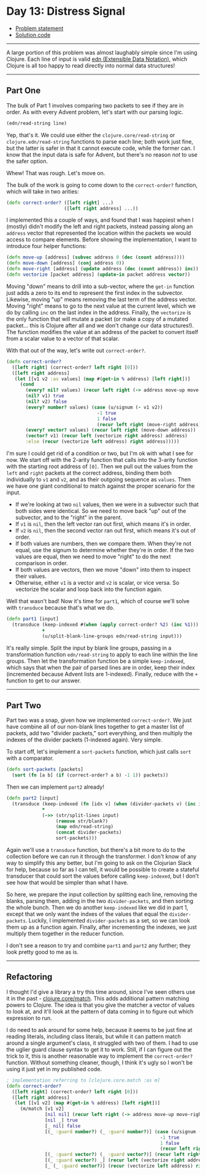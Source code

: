 # Day 13: Distress Signal

* [Problem statement](https://adventofcode.com/2022/day/13)
* [Solution code](https://github.com/abyala/advent-2022-clojure/blob/master/src/advent_2022_clojure/day13.clj)

---

A large portion of this problem was almost laughably simple since I'm using Clojure. Each line of input is valid
[edn (Extensible Data Notation)](https://github.com/edn-format/edn), which Clojure is all too happy to read directly
into normal data structures!

---

## Part One

The bulk of Part 1 involves comparing two packets to see if they are in order. As with every Advent problem, let's
start with our parsing logic.

```clojure
(edn/read-string line)
```

Yep, that's it. We could use either the `clojure.core/read-string` or `clojure.edn/read-string` functions to parse
each line; both work just fine, but the latter is safer in that it cannot execute code, while the former can. I know
that the input data is safe for Advent, but there's no reason _not_ to use the safer option.

Whew! That was rough. Let's move on.

The bulk of the work is going to come down to the `correct-order?` function, which will take in two arities:

```clojure
(defn correct-order? ([left right] ...)
                     ([left right address] ...))
```

I implemented this a couple of ways, and found that I was happiest when I (mostly) didn't modify the left and right
packets, instead passing along an `address` vector that represented the location within the packets we would access to
compare elements. Before showing the implementation, I want to introduce four helper functions:

```clojure
(defn move-up [address] (subvec address 0 (dec (count address))))
(defn move-down [address] (conj address 0))
(defn move-right [address] (update address (dec (count address)) inc))
(defn vectorize [packet address] (update-in packet address vector))
```

Moving "down" means to drill into a sub-vector, where the `get-in` function just adds a zero to its end to represent the
first index in the subvector. Likewise, moving "up" means removing the last term of the address vector. Moving "right"
means to go to the next value at the current level, which we do by calling `inc` on the last index in the address.
Finally, the `vectorize` is the only function that will mutate a packet (or make a copy of a mutated packet... this is
Clojure after all and we don't change our data structures!). The function modifies the value at an address of the
packet to convert itself from a scalar value to a vector of that scalar.

With that out of the way, let's write out `correct-order?`.

```clojure
(defn correct-order?
  ([left right] (correct-order? left right [0]))
  ([left right address]
   (let [[v1 v2 :as values] (map #(get-in % address) [left right])]
     (cond
       (every? nil? values) (recur left right (-> address move-up move-right))
       (nil? v1) true
       (nil? v2) false
       (every? number? values) (case (u/signum (- v1 v2))
                                 -1 true
                                 1 false
                                 (recur left right (move-right address)))
       (every? vector? values) (recur left right (move-down address))
       (vector? v1) (recur left (vectorize right address) address)
       :else (recur (vectorize left address) right address)))))
```

I'm sure I could get rid of a condition or two, but I'm ok with what I see for now. We start off with the 2-arity
function that calls into the 3-arity function with the starting root address of `[0]`. Then we pull out the values from
the `left` and `right` packets at the correct address, binding them both individually to `v1` and `v2`, and as their
outgoing sequence as `values`. Then we have one giant conditional to match against the proper scenario for the input.
* If we're looking at two `nil` values, then we were in a subvector such that both sides were identical. So we need to
  move back "up" out of the subvector, and to the "right" in the parent.
* If `v1` is `nil`, then the left vector ran out first, which means it's in order.
* If `v2` is `nil`, then the second vector ran out first, which means it's out of order.
* If both values are numbers, then we compare them. When they're not equal, use the signum to determine whether
  they're in order. If the two values are equal, then we need to move "right" to do the next comparison in order.
* If both values are vectors, then we move "down" into them to inspect their values.
* Otherwise, either `v1` is a vector and `v2` is scalar, or vice versa. So vectorize the scalar and loop back into the
  function again.

Well that wasn't bad! Now it's time for `part1`, which of course we'll solve with `transduce` because that's what we
do.

```clojure
(defn part1 [input]
  (transduce (keep-indexed #(when (apply correct-order? %2) (inc %1)))
             +
             (u/split-blank-line-groups edn/read-string input)))
```

It's really simple. Split the input by blank line groups, passing in a transformation function `edn/read-string` to
apply to each line within the line groups. Then let the transformation function be a simple `keep-indexed`, which says
that when the pair of parsed lines are in order, keep their index (incremented because Advent lists are 1-indexed).
Finally, reduce with the `+` function to get to our answer.

---

## Part Two

Part two was a snap, given how we implemented `correct-order?`. We just have combine all of our non-blank lines
together to get a master list of packets, add two "divider packets," sort everything, and then multiply the indexes of
the divider packets (1-indexed again). Very simple.

To start off, let's implement a `sort-packets` function, which just calls `sort` with a comparator.

```clojure
(defn sort-packets [packets]
  (sort (fn [a b] (if (correct-order? a b) -1 1)) packets))
```

Then we can implement `part2` already!

```clojure
(defn part2 [input]
  (transduce (keep-indexed (fn [idx v] (when (divider-packets v) (inc idx))))
             *
             (->> (str/split-lines input)
                  (remove str/blank?)
                  (map edn/read-string)
                  (concat divider-packets)
                  sort-packets)))
```

Again we'll use a `transduce` function, but there's a bit more to do to the collection before we can run it through the
transformer. I don't know of any way to simplify this any better, but I'm going to ask on the Clojurian Slack for help,
because so far as I can tell, it would be possible to create a stateful transducer that could sort the values before
calling `keep-indexed`, but I don't see how that would be simpler than what I have.

So here, we prepare the input collection by splitting each line, removing the blanks, parsing them, adding in the two
`divider-packets`, and then sorting the whole bunch. Then we do another `keep-indexed` like we did in part 1, except
that we only want the indxes of the values that equal the `divider-packets`. Luckily, I implemented `divider-packets`
as a set, so we can look them up as a function again. Finally, after incrementing the indexes, we just multiply them
together in the reducer function.

I don't see a reason to try and combine `part1` and `part2` any further; they look pretty good to me as is.

---

## Refactoring

I thought I'd give a library a try this time around, since I've seen others use it in the past - 
[clojure.core/match](https://github.com/clojure/core.match/wiki). This adds additional pattern matching powers to
Clojure. The idea is that you give the matcher a vector of values to look at, and it'll look at the pattern of data
coming in to figure out which expression to run.

I do need to ask around for some help, because it seems to be just fine at reading literals, including class literals,
but while it can pattern match around a single argument's class, it struggled with two of them. I had to use the uglier
guard clause syntax to get it to work. Still, if I can figure out the trick to it, this is another reasonable way to
implement the `correct-order?` function. Without something cleaner, though, I think it's ugly so I won't be using it
just yet in my published code.

```clojure
; implementation referring to [clojure.core.match :as m]
(defn correct-order?
  ([left right] (correct-order? left right [0]))
  ([left right address]
   (let [[v1 v2] (map #(get-in % address) [left right])]
     (m/match [v1 v2]
              [nil nil] (recur left right (-> address move-up move-right))
              [nil _] true
              [_ nil] false
              [(_ :guard number?) (_ :guard number?)] (case (u/signum (- v1 v2))
                                                        -1 true
                                                        1 false
                                                        (recur left right (move-right address)))
              [(_ :guard vector?) (_ :guard vector?)] (recur left right (move-down address))
              [(_ :guard vector?) _] (recur left (vectorize right address) address)
              [_ (_ :guard vector?)] (recur (vectorize left address) right address)))))
```